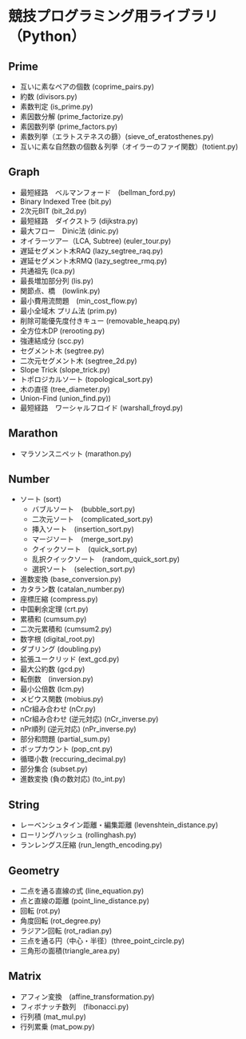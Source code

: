 # 競技プログラミング用ライブラリ（Python）

## Prime
  - 互いに素なペアの個数 (coprime_pairs.py)    
  - 約数 (divisors.py)    
  - 素数判定 (is_prime.py)    
  - 素因数分解 (prime_factorize.py)     
  - 素因数列挙 (prime_factors.py)    
  - 素数列挙（エラトステネスの篩）(sieve_of_eratosthenes.py)
  - 互いに素な自然数の個数＆列挙（オイラーのファイ関数）(totient.py)
  
## Graph
  - 最短経路　ベルマンフォード　(bellman_ford.py)
  - Binary Indexed Tree (bit.py)  
  - 2次元BIT (bit_2d.py)  
  - 最短経路　ダイクストラ (dijkstra.py)
  - 最大フロー　Dinic法 (dinic.py)
  - オイラーツアー（LCA, Subtree) (euler_tour.py)
  - 遅延セグメント木RAQ (lazy_segtree_raq.py)
  - 遅延セグメント木RMQ (lazy_segtree_rmq.py)
  - 共通祖先 (lca.py)
  - 最長増加部分列 (lis.py)
  - 関節点、橋　(lowlink.py)
  - 最小費用流問題　(min_cost_flow.py)
  - 最小全域木 プリム法 (prim.py)
  - 削除可能優先度付きキュー (removable_heapq.py)
  - 全方位木DP (rerooting.py)
  - 強連結成分 (scc.py)
  - セグメント木 (segtree.py)
  - 二次元セグメント木 (segtree_2d.py)
  - Slope Trick (slope_trick.py)
  - トポロジカルソート (topological_sort.py)
  - 木の直径 (tree_diameter.py)
  - Union-Find (union_find.py))
  - 最短経路　ワーシャルフロイド (warshall_froyd.py)

## Marathon
  - マラソンスニペット (marathon.py)

## Number
  - ソート (sort)
    - バブルソート　(bubble_sort.py)
    - 二次元ソート　(complicated_sort.py)
    - 挿入ソート　(insertion_sort.py)
    - マージソート　(merge_sort.py)
    - クイックソート　(quick_sort.py)
    - 乱択クイックソート　(random_quick_sort.py)
    - 選択ソート　(selection_sort.py)
  - 進数変換 (base_conversion.py)
  - カタラン数 (catalan_number.py)
  - 座標圧縮 (compress.py)
  - 中国剰余定理 (crt.py)
  - 累積和 (cumsum.py)
  - 二次元累積和 (cumsum2.py)
  - 数字根 (digital_root.py)
  - ダブリング (doubling.py)
  - 拡張ユークリッド (ext_gcd.py)
  - 最大公約数 (gcd.py)
  - 転倒数　(inversion.py)
  - 最小公倍数 (lcm.py)
  - メビウス関数 (mobius.py)
  - nCr組み合わせ (nCr.py)
  - nCr組み合わせ (逆元対応) (nCr_inverse.py)
  - nPr順列 (逆元対応) (nPr_inverse.py)
  - 部分和問題 (partial_sum.py)  
  - ポップカウント (pop_cnt.py)  
  - 循環小数 (reccuring_decimal.py)
  - 部分集合 (subset.py)
  - 進数変換 (負の数対応) (to_int.py)

## String
  - レーベンシュタイン距離・編集距離 (levenshtein_distance.py)
  - ローリングハッシュ (rollinghash.py) 
  - ランレングス圧縮 (run_length_encoding.py) 

## Geometry
  - 二点を通る直線の式 (line_equation.py)
  - 点と直線の距離 (point_line_distance.py)
  - 回転 (rot.py)
  - 角度回転 (rot_degree.py)
  - ラジアン回転 (rot_radian.py)
  - 三点を通る円（中心・半径）(three_point_circle.py)
  - 三角形の面積(triangle_area.py)

## Matrix
  - アフィン変換　(affine_transformation.py)
  - フィボナッチ数列　(fibonacci.py)
  - 行列積 (mat_mul.py)
  - 行列累乗 (mat_pow.py)
